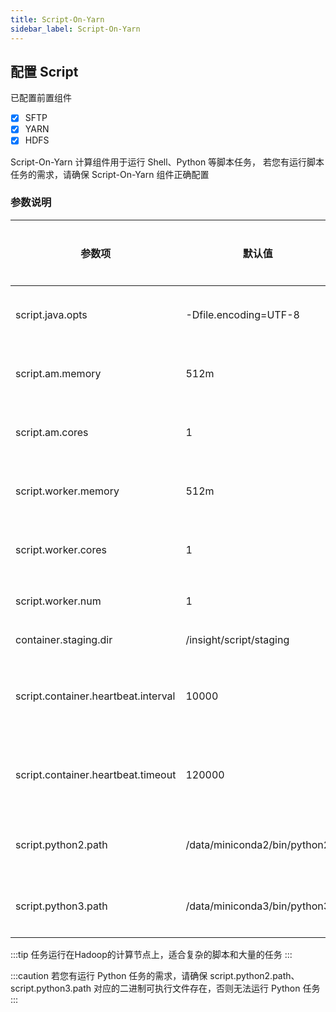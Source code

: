 ```yaml
---
title: Script-On-Yarn 
sidebar_label: Script-On-Yarn
---
```


## 配置 Script

已配置前置组件

- [x] SFTP
- [x] YARN
- [x] HDFS

Script-On-Yarn 计算组件用于运行 Shell、Python 等脚本任务， 若您有运行脚本任务的需求，请确保 Script-On-Yarn 组件正确配置

### 参数说明

| 参数项                    | 默认值                                   | 说明                                                  | 是否必填 |
| ------------------------ | ---------------------------------------  | ---------------------------------------------------- | ------- |
| script.java.opts         | -Dfile.encoding=UTF-8                    | script container jvm 扩展参数                         | 是       |
| script.am.memory         | 512m                                     | am container 使用的内存量                              | 是      |
| script.am.cores          | 1                                        | am container 使用的 cpu 核数                           | 是      |
| script.worker.memory     | 512m                                     | work container 使用的内存量                            | 是      |
| script.worker.cores      | 1                                        | work container 使用的 cpu 核数                         | 是      |
| script.worker.num        | 1                                        | work container 实例数量                                | 是       |
| container.staging.dir    | /insight/script/staging                  | 任务临时文件路径                                        | 是       |
| script.container.heartbeat.interval           | 10000               | am 和 work 之间的心跳间隔，单位毫秒                      | 是      |
| script.container.heartbeat.timeout            |  120000             | am 和 work 之间的心跳超时时间，单位毫秒                           | 是       |
| script.python2.path      | /data/miniconda2/bin/python2             | python2.x 二进制可执行文件地址                                | 是       |
| script.python3.path      | /data/miniconda3/bin/python3             | python3.x 二进制可执行文件地址                                 | 是       |

:::tip 
任务运行在Hadoop的计算节点上，适合复杂的脚本和大量的任务
:::

:::caution 
若您有运行 Python 任务的需求，请确保 script.python2.path、script.python3.path 对应的二进制可执行文件存在，否则无法运行 Python 任务
:::